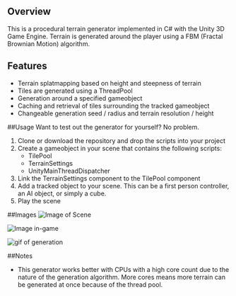 ## Overview
This is a procedural terrain generator implemented in C# with the Unity 3D Game Engine. Terrain is generated around the player using a FBM (Fractal Brownian Motion) algorithm.

## Features
- Terrain splatmapping based on height and steepness of terrain
- Tiles are generated using a ThreadPool
- Generation around a specified gameobject
- Caching and retrieval of tiles surrounding the tracked gameobject
- Changeable generation seed / radius and terrain resolution / height

##Usage
Want to test out the generator for yourself? No problem. 

1. Clone or download the repository and drop the scripts into your project
2. Create a gameobject in your scene that contains the following scripts:
	- TilePool
	- TerrainSettings
	- UnityMainThreadDispatcher
3. Link the TerrainSettings component to the TilePool component
4. Add a tracked object to your scene. This can be a first person controller, an AI object, or simply a cube.
5. Play the scene

##Images
![Image of Scene](https://raw.githubusercontent.com/CyanCode/Procedural-Terrain-Generator/master/Images/scene.png)

![Image in-game](https://raw.githubusercontent.com/CyanCode/Procedural-Terrain-Generator/master/Images/game.png)

![gif of generation](https://raw.githubusercontent.com/CyanCode/Procedural-Terrain-Generator/master/Images/generation.gif)

##Notes
- This generator works better with CPUs with a high core count due to the nature of the generation algorithm. More cores means more terrain can be generated at once because of the thread pool.
